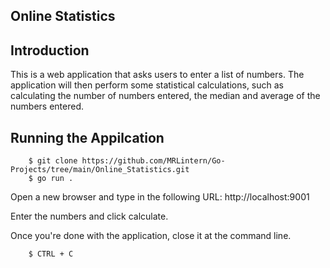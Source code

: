 ## Online Statistics

## Introduction

This is a web application that asks users to enter a list of numbers.
The application will then perform some statistical calculations, such as
calculating the number of numbers entered, the median and average of the
numbers entered.

## Running the Appilcation

		$ git clone https://github.com/MRLintern/Go-Projects/tree/main/Online_Statistics.git
		$ go run .

Open a new browser and type in the following URL: http://localhost:9001

Enter the numbers and click calculate.

Once you're done with the application, close it at the command line.

		$ CTRL + C

